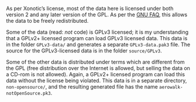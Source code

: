 As per Xonotic’s license, most of the data here is licensed under 
both version 2 and any later version of the GPL.  As per the
[GNU FAQ](https://www.gnu.org/licenses/gpl-faq.html#v2v3Compatibility),
this allows the data to be freely redistributed.

Some of the data (read: *not* code) is GPLv3 licensed; it is my 
understanding that a GPLv2+ licensed program can load GPLv3 licensed 
data.  This data is in the folder `GPLv3-data/` and generates a
separate `GPLv3-data.pak3` file.  The source for the GPLv3-licensed
data is in the folder `source/GPLv3`.

Some of the other data is distributed under terms which are different
from the GPL (free distribution over the Internet is allowed, but 
selling the data on a CD-rom is not allowed).  Again, a GPLv2+ 
licensed program can load this data without the license being
violated.  This data is in a separate directory, `non-opensource/`,
and the resulting generated file has the name `aerowalk-notOpenSource.pk3`.

